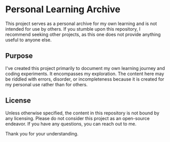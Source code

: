 # Personal Learning Archive

This project serves as a personal archive for my own learning and is not intended for use by others. If you stumble upon this repository, I recommend seeking other projects, as this one does not provide anything useful to anyone else.

## Purpose

I've created this project primarily to document my own learning journey and coding experiments. It encompasses my exploration. The content here may be riddled with errors, disorder, or incompleteness because it is created for my personal use rather than for others.

## License

Unless otherwise specified, the content in this repository is not bound by any licensing. Please do not consider this project as an open-source endeavor. If you have any questions, you can reach out to me.

Thank you for your understanding.

